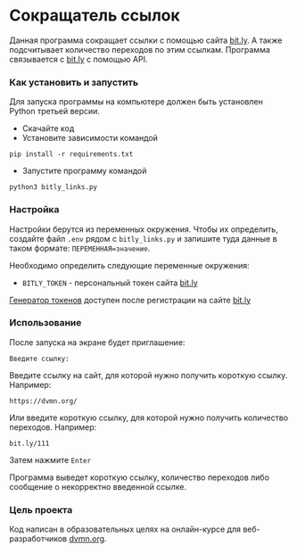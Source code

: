 # Сокращатель ссылок

Данная программа сокращает ссылки с помощью сайта [bit.ly](https://bit.ly/). 
А также подсчитывает количество переходов по этим ссылкам.
Программа связывается с [bit.ly](https://bit.ly/) с помощью API.

### Как установить и запустить

Для запуска программы на компьютере должен быть установлен Python третьей версии. 

- Скачайте код
- Установите зависимости командой 
```
pip install -r requirements.txt
```
- Запустите программу командой 
```
python3 bitly_links.py
```

### Настройка

Настройки берутся из переменных окружения. Чтобы их определить, создайте файл `.env` рядом с `bitly_links.py` и запишите туда данные в таком формате: `ПЕРЕМЕННАЯ=значение`.

Необходимо определить следующие переменные окружения:
- `BITLY_TOKEN` - персональный токен сайта [bit.ly](https://bit.ly/)

[Генератор токенов](https://bitly.com/a/oauth_apps) доступен после регистрации на сайте [bit.ly](https://bit.ly/)

### Использование
После запуска на экране будет приглашение:
```
Введите ссылку: 
```
Введите ссылку на сайт, для которой нужно получить короткую ссылку. Например:
```
https://dvmn.org/ 
```
Или введите короткую ссылку, для которой нужно получить количество переходов. Например:
```
bit.ly/111
```
Затем нажмите `Enter`

Программа выведет короткую ссылку, количество переходов либо сообщение о некорректно введенной ссылке.


### Цель проекта

Код написан в образовательных целях на онлайн-курсе для веб-разработчиков [dvmn.org](https://dvmn.org/).
